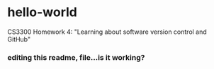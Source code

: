 # hello-world
CS3300 Homework 4: "Learning about software version control and GitHub"

### editing this readme, file...is it working? 
